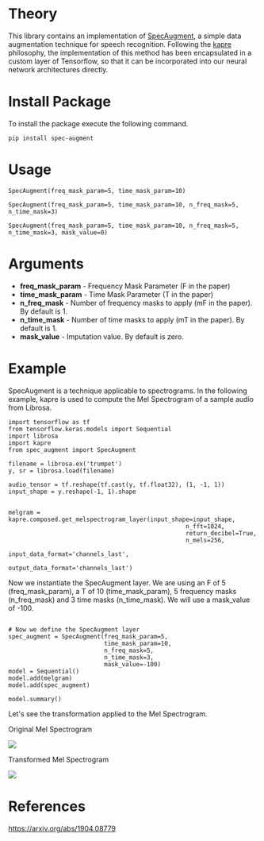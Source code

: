 # Theory

This library contains an implementation of [SpecAugment](https://arxiv.org/abs/1904.08779), a simple data 
augmentation technique for speech recognition. Following the [kapre](https://github.com/keunwoochoi/kapre) philosophy,
the implementation of this method has been encapsulated in a custom layer of 
Tensorflow, so that it can be incorporated into our neural network architectures directly.

# Install Package

To install the package execute the following command.

```
pip install spec-augment
```

# Usage

```
SpecAugment(freq_mask_param=5, time_mask_param=10)

SpecAugment(freq_mask_param=5, time_mask_param=10, n_freq_mask=5, n_time_mask=3)

SpecAugment(freq_mask_param=5, time_mask_param=10, n_freq_mask=5, n_time_mask=3, mask_value=0)
```

# Arguments

- **freq_mask_param** - Frequency Mask Parameter (F in the paper)
- **time_mask_param** - Time Mask Parameter (T in the paper)
- **n_freq_mask** - Number of frequency masks to apply (mF in the paper). By default is 1.
- **n_time_mask** - Number of time masks to apply (mT in the paper). By default is 1.
- **mask_value** - Imputation value. By default is zero.

# Example

SpecAugment is a technique applicable to spectrograms. In the following example, kapre is used to compute
the Mel Spectrogram of a sample audio from Librosa.

```
import tensorflow as tf
from tensorflow.keras.models import Sequential
import librosa
import kapre
from spec_augment import SpecAugment

filename = librosa.ex('trumpet')
y, sr = librosa.load(filename)

audio_tensor = tf.reshape(tf.cast(y, tf.float32), (1, -1, 1))
input_shape = y.reshape(-1, 1).shape


melgram = kapre.composed.get_melspectrogram_layer(input_shape=input_shape,
                                                  n_fft=1024,
                                                  return_decibel=True,
                                                  n_mels=256,
                                                  input_data_format='channels_last',
                                                  output_data_format='channels_last')
```

Now we instantiate the SpecAugment layer. We are using an F of 5 (freq_mask_param), a T of 10 (time_mask_param), 
5 frequency masks (n_freq_mask) and 3 time masks (n_time_mask). We will use a mask_value of -100.

```

# Now we define the SpecAugment layer
spec_augment = SpecAugment(freq_mask_param=5,
                           time_mask_param=10,
                           n_freq_mask=5,
                           n_time_mask=3,
                           mask_value=-100)                 
model = Sequential()
model.add(melgram)
model.add(spec_augment)

model.summary()
```

Let's see the transformation applied to the Mel Spectrogram.

Original Mel Spectrogram

![](images/mel.png)

Transformed Mel Spectrogram

![](images/mel_transformed.png)


# References

https://arxiv.org/abs/1904.08779



